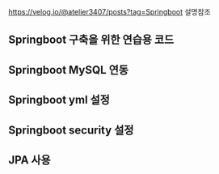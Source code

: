 https://velog.io/@atelier3407/posts?tag=Springboot 설명참조

## Springboot 구축을 위한 연습용 코드
## Springboot MySQL 연동
## Springboot yml 설정
## Springboot security 설정
## JPA 사용







